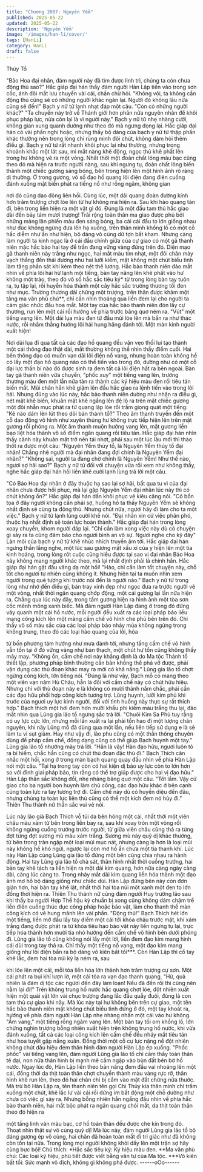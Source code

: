 ```yaml
---
title: "Chương 2087: Nguyên Yểm"
published: 2025-05-22
updated: 2025-05-22
description: 'Nguyên Yểm'
image: '/images/han-li/cover/'
tags: [HanLi]
category: HanLi
draft: false
---
```


Thủy Tổ

"Bảo Hoa đại nhân, đám người này đã tìm được linh trì, chúng ta
còn chưa động thủ sao?" Hắc giáp đại hán thấy đám người Hàn
Lập tiến vào trong sơn cốc, ánh đôi mắt lưu chuyển vài cái, chần
chừ hỏi.
"Không vội, ta không cần động thủ cũng sẽ có những người khác
ngăn lại. Người đó không lâu nữa cũng sẽ đến!" Bạch y nữ tử
lạnh nhạt đáp một câu.
"Còn có những người khác?"
"Ta chuyến này trở về Thánh giới hơn phân nửa nguyên nhân để
khôi phục pháp lực, nửa còn lại là vì người này." Bạch y nữ tử nhẹ
nhàng cười, không gian xung quanh dường như theo đó mà
ngưng đọng lại.
Hắc giáp đại hán có vài phần nghi hoặc, nhưng thấy bộ dáng của
bạch y nữ tử thập phần khác thường nên trong lòng chỉ rùng mình
đôi chút, không dám hỏi thêm điều gì.
Bạch y nữ tử rất nhanh khôi phục lại như thường, nhưng trong
khoảnh khắc một lát sau, mi mắt nàng khẽ động, ngọc thủ khẽ
phất lên trong hư không vẽ ra một vòng.
Nhất thời một đoàn chất lỏng màu bạc cũng theo đó mà hiện ra
trước người nàng, sau khi ngưng tụ, đoàn chất lỏng biến thành
một chiếc gương sáng bóng, bên trong hiện lên một hình ảnh rõ
ràng dị thường.
Ở trong gương, vô số đạo hồ quang lôi điện đang điên cuồng
đánh xuống mặt biển phát ra tiếng nổ như rồng ngâm, không gian

nơi đó cũng dao động liên hồi. Cùng lúc, một dải quang đoàn
đường kính hơn trăm trượng chợt lóe lên từ hư không mà hiện ra.
Sau khi hào quang tản đi, bên trong liền hiện ra một vật gì đó.
Đúng là một đầu tam thủ hắc giao dài đến bảy tám mươi trượng!
Trải rộng toàn thân ma giao được phủ bởi những mảng lân phiến
màu đen sáng bóng, ba cái cái đầu to lớn giống nhau như đúc
không ngừng đưa lên hạ xuống, trên thân mình khổng lồ có một
cỗ hắc diễm như ẩn như hiện, bộ dáng vô cùng dữ tợn bất kham.
Nhưng càng làm người ta kinh ngạc là ở cái đầu chính giữa của
cự giao có một gã thanh niên mặc hắc bào hai tay để trần đang
vững vàng đứng trên đó.
Diện mạo gã thanh niên này trắng như ngọc, hai mắt màu tím
nhạt, một đôi chân mày vạch thẳng đến thái dương như hai lưỡi
kiếm, mặt không một chút biểu tình làm tăng phần sát khí kèm
theo nét thê lương.
Hắc bào thanh niên đảo mắt nhìn về phía lôi hải hừ lạnh mội
tiếng, bàn tay nâng lên khẽ phất vào hư không một trảo, theo đó
vô số hắc sắc tiêu ký* từ trong lòng bàn tay tuôn ra, tụ tập lại, rồi
huyễn hóa thành một cây hắc sắc trường thương tối đen như
mực.
Trường thương dài chừng một trượng, trên thân được khảm một
tầng ma văn phù chú**, chỉ cần nhìn thoáng qua liền đem lại cho
người ta cảm giác nhức đầu hoa mắt.
Một tay của hắc bào thanh niên đón lấy cự thương, run lên một
cái rồi hướng về phía trước bâng quơ ném ra.
"Vút" một tiếng vang lên.
Một dải lụa màu đen từ đầu mũi lóe lên mà bắn ra như thác nước,
rồi nhắm thẳng hướng lôi hải hung hăng đánh tới.
Một màn kinh người xuất hiện!

Nơi dải lụa đi qua tất cả các đạo hồ quang đều vặn vẹo thối lui tạo
thành một cái thông đạo thật dài, mắt thường không thể nhìn thấy
điểm cuối.
Hai bên thông đạo có muôn vạn dải lôi điện nổ vang, nhưng hoàn
toàn không hề có lấy một đạo hồ quang nào có thể tiến vào trong
đó, dường như có một cỗ đại lực thần bí nào đó được sinh ra
đem tất cả lôi điện hất ra bên ngoài.
Bàn tay gã thanh niên vừa chuyển, "phốc xuy" một tiếng vang lên,
trường thương màu đen một lần nữa tản ra thành các ký hiệu
màu đen rồi tiêu tán biến mất.
Mũi chân hắn khẽ giậm lên đầu hắc giao ra lệnh tiến vào trong lôi
hải.
Nhưng đúng vào lúc này, hắc bào thanh niên dường như nhận ra
điều gì, nét mặt khẽ biến, khuân mặt khẽ ngẩng lên đệ lộ ra trên
mặt chiếc gương một đôi nhẵn mục phát ra tử quang lập lòe rồi
trầm giọng quát một tiếng:
"Kẻ nào dám lén lút theo dõi bản thánh tổ?"
Theo âm thanh truyền đến một cỗ dao động vô hình như xuyên
thủng hư không trực tiếp hiện lên trên mặt gương rồi phóng ra.
Một âm thanh muộn hưởng vang lên, mặt gương liền bạo liệt hóa
thành vô số điểm ngân quang rồi tiêu tán.
Hắc giáp đại hán nhìn thấy cảnh này khuân mặt trở nên tái nhợt,
phải sau một lúc lâu mới thì thào thốt ra được một câu:
"Nguyên Yểm thủy tổ, là Nguyên Yểm thủy tổ đại nhân! Chẳng
nhẽ người mà đại nhân đang đợi chính là Nguyên Yểm đại nhân?"
"Không sai, người ta đang chờ chính là Nguyên Yểm! Như thế
nào, ngươi sợ hãi sao?" Bạch y nữ tử đối với chuyện vừa rồi xem
như không thấy, nghe hắc giáp đại hán hỏi liền khẽ cười lạnh lùng
trả lời một câu.

"Có Bảo Hoa đại nhân ở đây thuộc hạ sao lại sợ hãi, bất qua tu vi
của đại nhân chưa được hồi phục, mà lại gặp Nguyên Yểm đại
nhân lúc này thì có chút không ổn?" Hắc giáp đại hán dần khôi
phục vẻ kiêu căng nói.
"Có bổn tọa ở đây ngươi không cần phải sợ, huống hồ ta thấy
Nguyên Yểm sẽ không nhất định sẽ cùng ta động thủ. Nhưng chút
nữa, ngươi hãy đi làm cho ta một việc." Bạch y nữ tử lạnh lùng
cười khẽ nói.
"Đại nhân xin cứ việc phân phó, thuộc hạ nhất định sẽ toàn lực
hoàn thành." Hắc giáp đại hán trong lòng xoay chuyển, khom
người đáp lại.
"Chỉ cần làm xong việc này dù có chuyện gì sảy ra ta cũng đảm
bảo cho ngươi bình an vô sự. Ngươi nghe cho kỹ đây" Làn môi
của bạch y nữ tử khẽ nhúc nhích truyền âm tới.
Hắc giáp đại hán ngưng thần lắng nghe, một lúc sau gương mặt
xấu xí của y hiện lên một tia kinh hoảng, trong lòng rôt cuộc cũng
hiểu được tại sao vị đại nhân Bảo Hoa này không mang người
khác theo, mà lại nhất định phải là chính hắn.
Hắc giáp đại hán gật đầu vâng dạ một hồi!
"Hảo, chỉ cần làm tốt chuyện này, chỗ tốt cho ngươi tự nhiên cũng
không ít. Nhưng hiện tại ta muốn nhìn xem người trong quẻ tượng
khi trước nói đến là người nào." Bạch y nữ tử trong lòng như nhớ
đến điều gì, bàn tray xinh đẹp như ngọc đưa ra trước người vẽ
một vòng, nhất thời ngân quang chớp động, một cái gương lại lần
nữa hiện ra.
Chẳng qua lúc này đây, trong tấm gương hiện ra hình ảnh một tòa
sơn cốc mênh mông xanh biếc. Mà đám người Hàn Lập đang ở
trong đó đứng vây quanh một cái hồ nước, mỗi người đễu xuất ra
các loại pháp bảo liều mạng công kích lên một màng cấm chế vô
hình che phủ bên trên đó.
Chỉ thấy vô số màu sắc của các loại pháp bảo nhảy múa không
ngừng trong không trung, theo đó các loại hào quang của lôi, hỏa

từ bốn phương tám hướng như mưa đánh tới, nhưng tầng cấm
chế vô hình vẫn tồn tại ở đó vững vàng như bàn thạch, một chút
hư tổn cũng không thấy mảy may.
"Không ổn, cấm chế nơi này khẳng định là do Ma tộc Thánh tổ
thiết lập, phương pháp bình thường căn bản không thể phá vỡ
được, phải vận dụng các thủ đoạn khác may ra mới có khả năng."
Lũng gia lão tổ chợt ngừng công kích, lớn tiếng nói.
"Đúng là như vậy, Bạch mỗ có mang theo một viên vạn năm Hủ
Châu, hẳn là đối với cầm chế này có chút hữu hiệu. Nhưng chỉ với
thủ đoạn này e là không có mười thành nắm chắc, phải cần các
đạo hữu phối hợp công kích tương trợ. Lũng huynh, lưỡi kim phủ
khi trước của ngươi uy lực kinh người, đối với tình huống này thực
sự rất thích hợp." Bạch thích một hơi đem hơn mười khẩu phi
kiếm màu trắng thu lại, đảo mắt nhìn qua Lũng gia lão tổ ngưng
sắc trả lời.
"Chuôi Kim Sa Phủ tuy rằng có uy lực cực lớn, nhưng mỗi lần xuất
ra lại phải tổn hao đi một lượng chân nguyên, khi nãy Lũng mỗ đã
dùng qua một lần, nếu liên tiếp sử dụng e là sẽ làm tu vi sụt giảm.
Hay như vậy đi, lão phu cũng có một thần thông chuyên dùng để
pháp cấm chế, đồng dạng cũng có thể giúp Bạch huynh một tay."
Lũng gia lão tổ nhướng mày trả lời.
"Hẳn là vậy! Hàn đạo hữu, ngươi luôn tỏ ra bí hiểm, chắc hẳn
cũng có chút thủ đoạn đặc thù đi." Bạch Thích cân nhắc một hồi,
xong ở trong màn bạch quang quay đầu nhìn về phía Hàn Lập nói
một câu.
"Tại hạ trong tay còn có hai kiện dị bảo uy lực còn to lớn hơn so
với đỉnh giai pháp bảo, tin rằng có thể trợ giúp được cho hai vị đạo
hữu." Hàn Lập thần sắc không đổi, nhẹ nhàng bâng quơ một câu.
"Tốt lắm. Vậy cứ giao cho ba người bọn huynh làm chủ công, các
đạo hữu khác ở bên cạnh cũng toàn lực ra tay tương trợ đi. Cấm
chế này dù có huyền diệu đến đâu, nhưng chúng ta toàn lực liên
thủ cũng có thể một kích đem nó hủy đi." Thiên Thu thánh nữ thần
sắc vui vẻ nói.

Lúc này lão giả Bạch Thích vỗ túi da bên hông một cái, nhất thời
một viên châu màu xám từ bên trong liền bay ra, sau khi xoay tròn
một vòng rồi không ngừng cuồng trướng trước người, từ giữa
viên châu cũng thả ra từng đợt từng đợt sương mù màu xám
trắng.
Sương mù này quỷ dị khác thường, từ bên trong tràn ngập một
loại mùi mục nát, nhưng càng lạ hơn là loại mùi này không hề khó
ngửi, ngược lại còn mơ hồ ẩn chưa một tia thanh khí.
Lúc này Hàn Lập cùng Lũng gia lão tổ đứng một bên cũng chia
nhau ra hành động.
Hai tay Lũng gia lão tổ chà sát, thân hình nhất thời cuồng trướng,
hai bàn tay khẽ tách ra liền hiện ra một dải kim quang, hơn nữa
càng ngày càng dài, càng lúc càng to. Trong nháy mắt dải kim
quang liền hóa thành một đạo ảnh mơ hồ bộ dáng giống như
chiếc dùi.
Hàn Lập đứng bên này còn đơn giản hơn, hai bàn tay khẽ lật,
nhất thời hai tòa núi một xanh một đen to lớn đồng thời hiện ra.
Thiên Thu thánh nữ cùng đám người Huy trưởng lão sau khi thấy
ba người Hợp Thể hậu kỳ chuẩn bị xong cũng không dám chậm
trể liền điên cuồng thúc dục công pháp hoặc bảo vật, làm cho
thanh thế màn công kích có vẻ hung mãnh lên vài phần.
"Động thủ!" Bạch Thích hét lớn một tiếng, liền mở đầu lấy tay
điểm một cái tới khỏa châu trước mặt, khí xám trắng đang được
phát ra từ khỏa tiêu hao bảo vật này liền ngưng tụ lại, trực tiếp
hóa thành hơn mười tia nhỏ hướng đến cấm chế vô hình bên
dưới phóng đi.
Lũng gia lão tổ cũng không nói lấy một lời, liền đem đạo kim
mang hình cái dùi trong tay thả ra.
Chỉ thầy một tiếng nổ vang, một đạo kim mang giống như lôi điện
bắn ra bộ dáng vô kiên bất tồi***.
Còn Hàn Lập thì cổ tay khẽ lắc, đem hai tòa núi kỳ lạ ném ra, sau

khi lóe lên một cái, mỗi tòa liền hóa lớn thành hơn trăm trượng cự
sơn.
Một cái phát ra bụi khí lượn lờ, một cái tỏa ra vạn đạo thanh
quang.
"Hừ, quả nhiên là đám dị tộc các ngươi đến đây làm loạn! Nếu đã
đến rồi thì cũng nên nằm lại đi!" Trên không trung hồ nước hắc
quang chợt lóe, đột nhiên xuất hiện một quái vật lớn vài chục
trượng đang lắc đầu quẫy đuôi, đúng là con tam thủ cự giao khi
nãy.
Mà lúc này tại hư không bên trên cự giao, một tên hắc bào thanh
niên mặt không chút biểu tình đứng ở đó, một tay khoát ra, hướng
về phía đám người Hàn Lập nhẹ nhàng nhấn một cái vào hư
không.
"Ầm vang," một tiếng rồng ngâm vang lên.
Một bàn tay tối om khổng lồ, lớn chừng nghìn trượng bỗng nhiên
xuất hiện trên không trung hồ nước, khi vừa đánh xuống, tất cả
các loại công kích lên cấm chế đều nháy mắt tiêu tán như hoa
tuyết gặp nắng xuân. Đồng thời một cỗ cự lực nặng nề đột nhiên
không chút dấu hiệu đem thân hình đám người Hàn Lập ép
xuống.
"Phốc phốc" vài tiếng vang lên, đám người Lũng gia lão tổ chỉ
cảm thấy toàn thân tê dại, non nữa thân hình bị mạnh mẽ cắm
ngập vào bùn đất bên bờ hồ nước.
Ngay lúc đó, Hàn Lập liền theo bản năng đem đầu vai nhoáng lên
một cái, đồng thời da thịt toàn thân chợt chuyển thành màu vàng
rực rỡ, thân hình khẽ run lên, theo đó hai chân chỉ bị cắm vào mặt
đất chừng nữa thước.
Mà trừ bỏ Hàn Lập ra, tên thanh niên tên gọi Chi Thủy kia thân
mình chỉ trầm xuống một chút, khẽ lắc lư vài cái rồi đứng im bất
động một chỗ dường như chưa có việc gì sảy ra. Nhưng bỗng
nhiên hắn ngẩng đầu nhìn về phía hắc bào thanh niên, hai mắt
bộc phát ra ngân quang chói mắt, da thịt toàn thân theo đó hiện ra

một tầng linh văn màu bạc, cơ hồ toàn thân đều được che kín
trong đó.
Thoạt nhìn thật sự vô cùng quỷ dị!
Mà lúc này, đám người Lũng gia lão tổ bộ dáng gượng ép vô
cùng, hai chân đã hoàn toàn mất đi tri giác như đã không còn tồn
tại nữa.
Trong lòng mọi người không khỏi dấy lên một trận sợ hãy cùng
bực bội!
Chú thích:
*Hắc sắc tiêu ký: Ký hiệu màu đen.
**Ma văn phù chú: Các loại ký hiệu, phù tiết được viết bằng văn
tự của Ma tộc.
***Vô kiên bất tồi: Sức mạnh vô địch, không gì không phá được.
------oOo------
